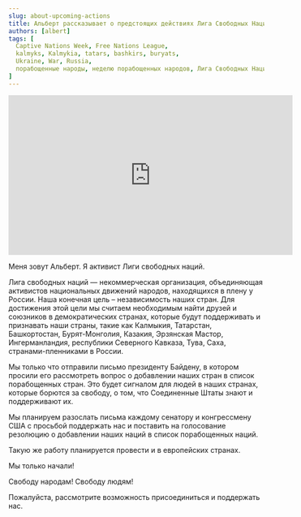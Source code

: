 ```yaml
---
slug: about-upcoming-actions
title: Альберт рассказывает о предстоящих действиях Лига Свободных Наций
authors: [albert]
tags: [
  Captive Nations Week, Free Nations League,
  kalmyks, Kalmykia, tatars, bashkirs, buryats,
  Ukraine, War, Russia,
  порабощенные народы, неделю порабощенных народов, Лига Свободных Наций, калмыки, Калмыкия, Украина, Война, Россия
]
---
```


<iframe width="560" height="315" src="https://www.youtube.com/embed/7aJqg7y73go" title="YouTube video player" frameborder="0" allow="accelerometer; autoplay; clipboard-write; encrypted-media; gyroscope; picture-in-picture" allowfullscreen></iframe>

Меня зовут Альберт. Я активист Лиги свободных наций.

Лига свободных наций — некоммерческая организация, объединяющая активистов национальных движений народов, находящихся в плену у России. Наша конечная цель – независимость наших стран. Для достижения этой цели мы считаем необходимым найти друзей и союзников в демократических странах, которые будут поддерживать и признавать наши страны, такие как Калмыкия, Татарстан, Башкортостан, Бурят-Монголия, Казакия, Эрзянская Мастор, Ингерманландия, республики Северного Кавказа, Тува, Саха, странами-пленниками в России.

Мы только что отправили письмо президенту Байдену, в котором просили его рассмотреть вопрос о добавлении наших стран в список порабощенных стран. Это будет сигналом для людей в наших странах, которые борются за свободу, о том, что Соединенные Штаты знают и поддерживают их.

Мы планируем разослать письма каждому сенатору и конгрессмену США с просьбой поддержать нас и поставить на голосование резолюцию о добавлении наших наций в список порабощенных наций.

Такую же работу планируется провести и в европейских странах.

Мы только начали!

Свободу народам! Свободу людям!

Пожалуйста, рассмотрите возможность присоединиться и поддержать нас.